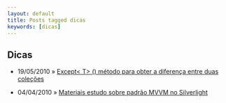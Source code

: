 ```yaml
---
layout: default
title: Posts tagged dicas
keywords: [dicas]
---
```

<h2 class="category">Dicas</h2>
<ul class="posts">
<li>
<p>
<span class="date">19/05/2010</span> &raquo; 
<a href="/blog/exceptt-metodo-para-obter-a-diferenca-entre-duas-colecoes">Except&lt; T&gt; () método para obter a diferença entre duas coleções</a>
</p>
</li> 
<li>
<p>
<span class="date">04/04/2010</span> &raquo; 
<a href="/blog/materiais-estudo-sobre-padrao-mvvm-no-silverlight">Materiais estudo sobre padrão MVVM no Silverlight</a>
</p>
</li> 
</ul>
